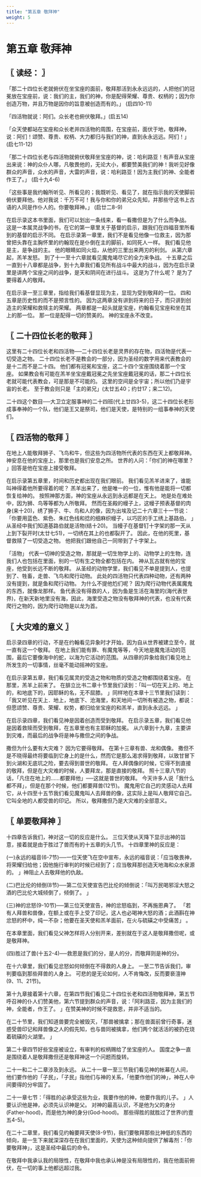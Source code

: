 ```yaml
---
title: "第五章 敬拜神"
weight: 5
---
```


# 第五章 敬拜神


## 〖 读经： 〗

「那二十四位长老就俯伏在坐宝座的面前，敬拜那活到永永远远的，人把他们的冠冕放在宝座前，说：我们的主，我们的神，你是配得荣耀、尊贵、权柄的；因为你创造万物，并且万物是因你的旨意被创造而有的。」
(启四10-11)

「四活物就说：阿们。众长老也俯伏敬拜。」(启五14)

「众天使都站在宝座和众长老并四活物的周围，在宝座前，面伏于地，敬拜神，说：阿们！颂赞、尊贵、权柄、大力都归与我们的神，直到永永远远。阿们！」
(启七11-12)

「那二十四位长老与四活物就俯伏敬拜坐宝座的神，说：哈利路亚！有声音从宝座出来说：神的众仆人哪，凡敬畏他的，无论大小，都要赞美我们的神！我听见好像群众的声音，众水的声音，大雷的声音，说：哈利路亚！因为主我们的神、全能者作王了。」
(启十九4-6)

「这些事是我约翰所听见、所看见的；我既听见、看见了，就在指示我的天使脚前俯伏要拜他。他对我说：千万不可！我与你和你的弟兄众先知，并那些守这书上古语的人同是作仆人的。你要敬拜神。」
(启廿二8-9)

在启示录这本书里面，我们可以划出一条线来，看一看撒但是为了什么而争战。
这是一本属灵战争的书，在它的第一章里关于基督的启示，跟我们在四福音里所看到的基督的启示不同。
在启示录第一章里，我们不是看见他像一位救主，因为那曾把头靠在主胸怀里的约翰现在是仆倒在主的脚前，如同死人一样。
我们看见他是主，是争战的主。
他的眼睛如同火焰，从他的三里出来两刃的利剑。
从第六章起，羔羊发怒。
到了十一至十六章就看见魔鬼竭尽它的全力来争战。
十五章之后一直到十八章都是战争，到十九章我们看见所有战斗中最大的战斗，因为在启示录里是讲两个宝座之间的战争，是天和阴间在进行战斗。
这是为了什么呢？
是为了要得着人的敬拜。

在启示录一至三章里，指给我们看基督显现为主，显现为受到敬拜的一位。
四和五章是历史性的而不是预言性的。
因为这两章没有讲到将来的日子，而只讲到创造主的荣耀和救赎主的荣耀。
两章都是一起头就是宝座，约翰看见宝座和坐在其上的那一位。
那一位是配得一切的赞美的。
神的宝座永不改变。

## 〖 二十四位长老的敬拜 〗

这里有二十四位长老和四活物──二十四位长老是灵界的存在物，四活物是代表一切受造之物。
二十四位长老不是教会的一部分，因为圣经的数字用来代表教会的是十二而不是二十四。
他们都有冠冕和宝座，这二十四个宝座围绕着那一个宝座。
如果教会有可能在羔羊坐宝座戴冠冕之先坐宝座戴冠冕的话，那二十四位长老就可能代表教会，可是那是不可能的。
这里的空间是全宇宙；所以他们乃是宇宙的长老。
至于教会则只是「主的弟兄」(太廿五40；约廿17；来二12)。

二十四这个数目──大卫立定服事神的二十四班(代上廿四3-5)，这二十四位长老形成事奉神的一个队，他们是王又是祭司，他们是天使，是特别的一组事奉神的天使们。

## 〖 四活物的敬拜 〗

在地上人能敬拜狮子、飞鸟和牛，但这些为四活物所代表的东西在天上都敬拜神。
神安息在他的宝座上，那里也是我们安息之所。
世界的人问：「你们的神在哪里？
」回答是他在宝座上接受敬拜。

在启示录第五章里，时间和历史都出现在我们眼前。
我们看见羔羊进来了，谁能叫神得着他所要得着的呢？
羔羊出来了，他是唯一的一位，惟有他是能将一切都恢复给神的。
按照神那方面，神的宝座从永远到永远都是在天上。
地是处在难处中，因为狮、鸟等等都为人所敬拜。
然而在圣殿的幔子上，这幔子预表基督的肉身(来十20)，绣了狮子、牛、鸟和人的像，因为出埃及记二十六章三十一节说：「你要用蓝色、紫色、朱红色线和捻的细麻织幔子，以巧匠的手工绣上基路伯。
」从圣经中我们知道基路伯就是活物(结十20)。
当幔子在基督钉十字架的那一天从上到下裂开时(太廿七51)，一切绣在其上的也都裂开了。
因此，在他的死里，基督救赎了一切受造之物。
他把我们跟他自己一同带到了十字架上。

「活物」
代表一切神的受造之物，那就是一切生物学上的、动物学上的生物，连我们人也包括在里面，别的一切有生之物全都包括在内。
神从瓦古就有他的宝座，他受到长远不断的敬拜。
从圣经的动物学里，我们看见不单是提到人，也提到了、牲畜，走兽、飞鸟和爬行动物。
此处的四活物只代表四种动物，还有两种没有提到，就是鱼和爬行动物。
为什么不提他尥们呢？
因为爬行动物代表属魔鬼的东西，就像龙那样。
鱼代表没有得救的人，因为鱼是生活在海里的(海代表世界)，在新天新地里没有海，因此，海里受造之物没有敬拜神的代表，也没有代表爬行之物的，因为爬行动物是以龙为首。

## 〖 大灾难的意义 〗

启示录四章的行动，不是在约翰看见异象时才开始，因为自从世界被建立至今，就一直有这一个敬拜。
在地上我们能有罪、有魔鬼等等，今天地是魔鬼活动的范围，最后它要像海中的蛇，以海为它活动的范围。
从四章的异象给我们看见地上所发生的一切事情，丝毫不能动摇神的宝座。

在启示录第五章，我们看见属灵的受造之物和物质的受造之物都围绕着宝座。
在那里，羔羊上前来了。
在腓立比书二章十节里我们读到：「叫一切在天上的、地上的，和地底下的，因耶稣的名，无不屈膝。
」同样地在本章十三节里我们读到：「我又听见在天上．地上，地底下、沧海里，和天地间一切所有被造之物，都说：但愿颂赞、尊贵、荣耀、权势，都归给坐宝座的和羔羊，直到永永远远。
」

在启示录四章，我们看见神是因着创造而受到敬拜。
在启示录五章，我们看见他是因着救赎而受到敬拜，在五章里也有主耶稣的加冕。
从六章到十九章，主要讲到灾难，而最后的战争将是神与撒但之间的争战。

撒但为什么要有大灾难？
因为它要得敬拜。
在第十三章有兽、龙和偶像。
撒但不是不晓得最终将要临到它身上的是什么，然而它是那么渴求得到敬拜，以致甘冒下到火湖和无底坑之险，要去得到普世的敬拜。
在人拜偶像的时候，它得不到直接的敬拜，但是在大灾难的时候，人要拜龙，那是直接的敬拜。
照十三章八节的话，「凡住在地上的……都要拜他」──这就是普世的敬拜。
今天许多人说「我什么都不拜」，但是在那个时候，他们都要拜兽(12节)。
魔鬼用它自己的灵感动人去拜它，从十四至十五节我们看见魔鬼叫人去拜兽的像，这实际上是叫人敬拜它自己。
它叫全地的人都受兽的印记。
所以，敬拜撒但乃是大灾难的全部意义。

## 〖 单要敬拜神 〗

十四章告诉我们，神对这一切的反应是什么。
三位天使从天降下显示出神的旨意，接着就是由于胜过了兽而有的十五章的头几节。
十四章里神的反应是：

(一)永远的福音(6-7节)──一位天使飞在空中宣布，永远的福音说：「应当敬畏神，将荣耀归给他；因他施行审判的时候已经到了；应当敬拜那创造天地海和众水泉源的。
」神阻止人去敬拜他的仇敌。

(二)巴比伦的倾倒(8节)──第二位天使宣告巴比伦的倾倒说：「叫万民喝邪淫大怒之酒的巴比伦大城倾倒了，倾倒了。
」

(三)神的忿怒(9-10节)──第三位天使宣告，神的忿怒临到，不再施恩典了。
「若有人拜兽和兽像，在额上或在手上受了印记，这人也必喝神大怒的酒；此酒斟在神忿怒的杯中，纯一不杂；他要在圣天使和羔羊面前，在火与硫磺之中受痛苦」
。

在本章里面，我们看见父神怎样将人分别开来，差别就在于这人是敬拜撒但呢，或是敬拜神。

(四)胜过了兽(十五2-4)──救恩是我们的分，是人的分，而敬拜则是神的分。

在十六章里，我们看见忿怒如何倾倒在不得救的人身上。
一至二节告诉我们，审判要临到那些拜兽的人身上。
可悲的是无论如何，人不肯悔改，反而要亵澶神(9、11、21节)。

第十九章接着第十六章，在第四节我们看见二十四位长老和四活物敬拜神，第五节呼召神的仆人们赞美他，第六节提到群众的声音，说：「阿利路亚，因为主我们的神，全能者，作王了。
」在赞美神的时候不提救恩，并非不适当的。

在二十节里，我们知道兽要完全被毁灭，「那兽被擒拿；那在兽面前曾行奇事，迷惑受兽印记和拜兽像之人的假先知，也与兽同被擒拿，他们两个就活活的被扔在烧着硫磺的火湖里。
」

第二十章四节好些宝座被设立，有审判的权柄赐给了坐宝座的人。
国度之争一直是围绕着人是敬拜撒但还是敬拜神这一个问题而旋转。

二十一和二十二章涉及到永远。
从二十一章一至三节我们看见神的帐幕在人间，他们要作他的「子民」，「子民」指他们与神的关系，「他要作他们的神」，神在人中间要得的分牢固了。

二十一章七节：「得胜的必承受这些为业，我要作他的神，他要作我的儿子。
」人要认识他是神，必须先认识神是父。
对神的最高认识，不是他为父的身分(Father-hood)，而是他为神的身分(God-hood)。
那些得胜的就胜过了世界(约壹五4-5)。

在二十二章里，我们看见约翰要拜天使(8-9节)，我们要敬拜那些比神低的东西的倾向，是一生下来就深深存在在我们里面的，天使为这种倾向提供了解毒剂：「你要敬拜神」，这是圣经中最后的命令。

在敬拜中我承认我的局限性，在敬拜中我也承认神是没有局限性的，我在他面前俯伏，在一切的事上他都远超过我。
